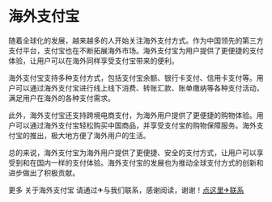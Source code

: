 # 海外支付宝

随着全球化的发展，越来越多的人开始关注海外支付方式。作为中国领先的第三方支付平台，支付宝也在不断拓展海外市场。海外支付宝为用户提供了更便捷的支付体验，让用户可以在海外同样享受支付宝带来的便利。

海外支付宝支持多种支付方式，包括支付宝余额、银行卡支付、信用卡支付等。用户可以通过海外支付宝进行线上线下消费、转账汇款、账单缴纳等各种支付活动，满足用户在海外的各种支付需求。

此外，海外支付宝还支持跨境电商支付，为海外用户提供了更便捷的购物体验。用户可以通过海外支付宝轻松购买中国商品，并享受支付宝的购物保障服务。海外支付宝的推出，极大地方便了海外用户的生活。

总的来说，海外支付宝为海外用户提供了更便捷、安全的支付方式，让用户可以享受到和在国内一样的支付体验。海外支付宝的发展也为推动全球支付方式的创新和进步做出了积极贡献。

更多 关于海外支付宝 请通过✈与我们联系，感谢阅读，谢谢！[点这里✈联系](https://w.k02.cc)